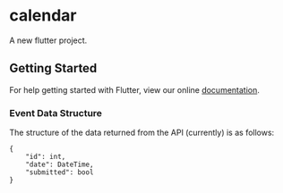 # calendar

A new flutter project.

## Getting Started

For help getting started with Flutter, view our online
[documentation](http://flutter.io/).

### Event Data Structure

The structure of the data returned from the API (currently) is as follows:
```
{
    "id": int,
    "date": DateTime,
    "submitted": bool
}
```
